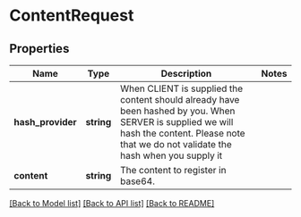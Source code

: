 # ContentRequest

## Properties
Name | Type | Description | Notes
------------ | ------------- | ------------- | -------------
**hash_provider** | **string** | When CLIENT is supplied the content should already have been hashed by you. When SERVER is supplied we will hash the content. Please note that we do not validate the hash when you supply it | 
**content** | **string** | The content to register in base64. | 

[[Back to Model list]](../README.md#documentation-for-models) [[Back to API list]](../README.md#documentation-for-api-endpoints) [[Back to README]](../README.md)



